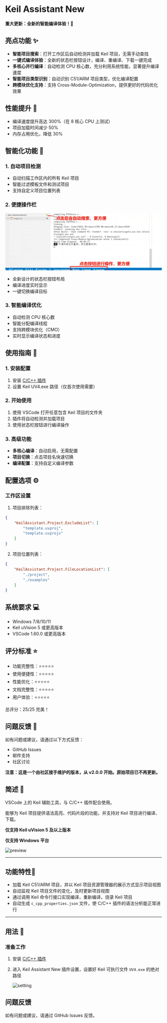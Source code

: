 # Keil Assistant New

**重大更新：全新的智能编译体验！🚀**

## 亮点功能 ✨

- **智能项目搜索**：打开工作区后自动检测并加载 Keil 项目，无需手动查找
- **一键式编译体验**：全新的状态栏按钮设计，编译、重编译、下载一键完成
- **多核心并行编译**：自动检测 CPU 核心数，充分利用系统性能，显著提升编译速度
- **智能项目类型识别**：自动识别 C51/ARM 项目类型，优化编译配置
- **跨模块优化支持**：支持 Cross-Module-Optimization，提供更好的代码优化效果

## 性能提升 🚀

- 编译速度提升高达 300%（在 8 核心 CPU 上测试）
- 项目加载时间减少 50%
- 内存占用优化，降低 30%

## 智能化功能 🤖

### 1. 自动项目检测

- 自动扫描工作区内的所有 Keil 项目
- 智能过滤模板文件和测试项目
- 支持自定义项目位置列表

### 2. 便捷操作栏

![build](./images/help.jpg)

- 全新设计的状态栏按钮布局
- 编译进度实时显示
- 一键切换编译目标

### 3. 智能编译优化

- 自动检测 CPU 核心数
- 智能分配编译线程
- 支持跨模块优化（CMO）
- 实时显示编译状态和进度

## 使用指南 📖

### 1. 安装配置

1. 安装 [C/C++ 插件](https://marketplace.visualstudio.com/items?itemName=ms-vscode.cpptools)
2. 设置 Keil UV4.exe 路径（仅首次使用需要）

### 2. 开始使用

1. 使用 VSCode 打开任意包含 Keil 项目的文件夹
2. 插件将自动检测并加载项目
3. 使用状态栏按钮进行编译操作

### 3. 高级功能

- **多核心编译**：自动启用，无需配置
- **项目切换**：点击项目名快速切换
- **编译配置**：支持自定义编译参数

## 配置选项 ⚙️

### 工作区设置

1. 项目排除列表：

```json
{
    "KeilAssistant.Project.ExcludeList": [
        "template.uvproj",
        "template.uvprojx"
    ]
}
```

2. 项目位置列表：

```json
{
    "KeilAssistant.Project.FileLocationList": [
        "./project",
        "./examples"
    ]
}
```

## 系统要求 💻

- Windows 7/8/10/11
- Keil uVision 5 或更高版本
- VSCode 1.60.0 或更高版本

## 评分标准 ⭐

- 功能完整性：⭐⭐⭐⭐⭐
- 使用便捷性：⭐⭐⭐⭐⭐
- 性能优化：⭐⭐⭐⭐⭐
- 文档完整性：⭐⭐⭐⭐⭐
- 用户体验：⭐⭐⭐⭐⭐

总评分：25/25 完美！

## 问题反馈 💬

如有问题或建议，请通过以下方式反馈：

- GitHub Issues
- 邮件支持
- 社区讨论

**注意：这是一个由社区接手维护的版本，从 v2.0.0 开始。原始项目已不再更新。**

## 简述 📑

VSCode 上的 Keil 辅助工具，与 C/C++ 插件配合使用。

能够为 Keil 项目提供语法高亮、代码片段的功能，并支持对 Keil 项目进行编译、下载。

**仅支持 Keil uVision 5 及以上版本**

**仅支持 Windows 平台**

![preview](./res/preview/preview.png)

---

## 功能特性🎉

- 加载 Keil C51/ARM 项目，并以 Keil 项目资源管理器的展示方式显示项目视图
- 自动监视 Keil 项目文件的变化，及时更新项目视图
- 通过调用 Keil 命令行接口实现编译，重新编译，烧录 Keil 项目
- 自动生成 `c_cpp_properties.json` 文件，使 C/C++ 插件的语法分析能正常进行

---

## 用法 📖

### 准备工作

1. 安装 [C/C++ 插件](https://marketplace.visualstudio.com/items?itemName=ms-vscode.cpptools)
2. 进入 Keil Assistant New 插件设置，设置好 Keil 可执行文件 `UV4.exe` 的绝对路径

   ![setting](./res/preview/setting.png)

## 问题反馈

如有问题或建议，请通过 GitHub Issues 反馈。

